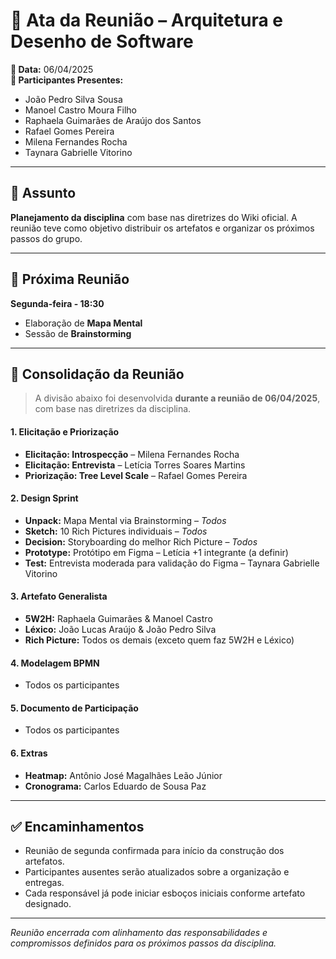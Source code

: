 # 📝 Ata da Reunião – Arquitetura e Desenho de Software

**📅 Data:** 06/04/2025  
**👥 Participantes Presentes:**
- João Pedro Silva Sousa  
- Manoel Castro Moura Filho  
- Raphaela Guimarães de Araújo dos Santos  
- Rafael Gomes Pereira  
- Milena Fernandes Rocha  
- Taynara Gabrielle Vitorino  

---

## 📌 Assunto

**Planejamento da disciplina** com base nas diretrizes do Wiki oficial. A reunião teve como objetivo distribuir os artefatos e organizar os próximos passos do grupo.

---

## 📆 Próxima Reunião

**Segunda-feira - 18:30**  
- Elaboração de **Mapa Mental**
- Sessão de **Brainstorming**

---
## 📂 Consolidação da Reunião

> A divisão abaixo foi desenvolvida **durante a reunião de 06/04/2025**, com base nas diretrizes da disciplina.

#### 1. Elicitação e Priorização
- **Elicitação: Introspecção** – Milena Fernandes Rocha  
- **Elicitação: Entrevista** – Letícia Torres Soares Martins  
- **Priorização: Tree Level Scale** – Rafael Gomes Pereira  

#### 2. Design Sprint
- **Unpack:** Mapa Mental via Brainstorming – *Todos*  
- **Sketch:** 10 Rich Pictures individuais – *Todos*  
- **Decision:** Storyboarding do melhor Rich Picture – *Todos*  
- **Prototype:** Protótipo em Figma – Letícia +1 integrante (a definir)  
- **Test:** Entrevista moderada para validação do Figma – Taynara Gabrielle Vitorino  



#### 3. Artefato Generalista
- **5W2H:** Raphaela Guimarães & Manoel Castro  
- **Léxico:** João Lucas Araújo & João Pedro Silva  
- **Rich Picture:** Todos os demais (exceto quem faz 5W2H e Léxico)



#### 4. Modelagem BPMN
- Todos os participantes



#### 5. Documento de Participação
- Todos os participantes


#### 6. Extras
- **Heatmap:** Antônio José Magalhães Leão Júnior  
- **Cronograma:** Carlos Eduardo de Sousa Paz  

---

## ✅ Encaminhamentos
- Reunião de segunda confirmada para início da construção dos artefatos.
- Participantes ausentes serão atualizados sobre a organização e entregas.
- Cada responsável já pode iniciar esboços iniciais conforme artefato designado.

---

*Reunião encerrada com alinhamento das responsabilidades e compromissos definidos para os próximos passos da disciplina.*
